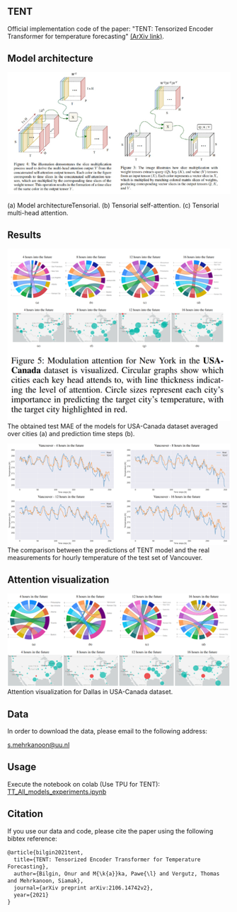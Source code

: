 ## TENT
Official implementation code of the paper: "TENT: Tensorized Encoder Transformer for temperature forecasting" [(ArXiv link)](https://arxiv.org/abs/2106.14742).

## Model architecture
![TENT](images/all_together.jpg)

(a) Model architectureTensorial. (b) Tensorial self-attention. (c) Tensorial multi-head attention.

## Results

![TENT](images/result_USA.png)
The obtained test MAE of the models for USA-Canada dataset averaged over cities (a) and prediction time steps (b).

![TENT](images/result_vancouver.png)
The comparison between the predictions of TENT model and the real measurements for hourly temperature of the test set of Vancouver.

## Attention visualization

![TENT](images/vancouver_maps.png)
Attention visualization for Dallas in USA-Canada dataset.

## Data

In order to download the data, please email to the following address:

s.mehrkanoon@uu.nl


## Usage
Execute the notebook on colab (Use TPU for TENT): [TT_All_models_experiments.ipynb](notebooks/TT_All_models_experiments.ipynb)

## Citation
If you use our data and code, please cite the paper using the following bibtex reference:
```
@article{bilgin2021tent,
  title={TENT: Tensorized Encoder Transformer for Temperature Forecasting},
  author={Bilgin, Onur and M{\k{a}}ka, Pawe{\l} and Vergutz, Thomas and Mehrkanoon, Siamak},
  journal={arXiv preprint arXiv:2106.14742v2},
  year={2021}
}
```

